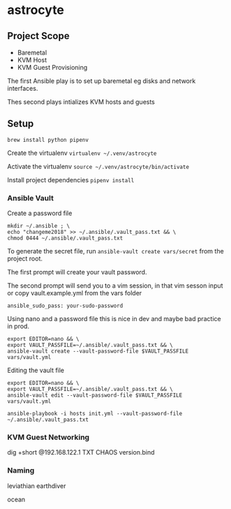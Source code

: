 # astrocyte

## Project Scope

* Baremetal
* KVM Host
* KVM Guest Provisioning

The first Ansible play is to set up baremetal eg disks and network interfaces.

Thes second plays intializes KVM hosts and guests

## Setup
`brew install python pipenv`

Create the virtualenv
`virtualenv ~/.venv/astrocyte`

Activate the virtualenv
`source ~/.venv/astrocyte/bin/activate`

Install project dependencies
`pipenv install`

### Ansible Vault

Create a password file
```
mkdir ~/.ansible ; \
echo "changeme2018" >> ~/.ansible/.vault_pass.txt && \
chmod 0444 ~/.ansible/.vault_pass.txt
```
To generate the secret file, run `ansible-vault create vars/secret` from the project root.

The first prompt will create your vault password.

The second prompt will send you to a vim session, in that vim sesson input or copy vault.example.yml from the vars folder

```
ansible_sudo_pass: your-sudo-password
```

Using nano and a password file this is nice in dev and maybe bad practice in prod.
```
export EDITOR=nano && \
export VAULT_PASSFILE=~/.ansible/.vault_pass.txt && \
ansible-vault create --vault-password-file $VAULT_PASSFILE vars/vault.yml
```

Editing the vault file
```
export EDITOR=nano && \
export VAULT_PASSFILE=~/.ansible/.vault_pass.txt && \
ansible-vault edit --vault-password-file $VAULT_PASSFILE vars/vault.yml
```

```
ansible-playbook -i hosts init.yml --vault-password-file ~/.ansible/.vault_pass.txt
```

### KVM Guest Networking

dig +short @192.168.122.1 TXT CHAOS version.bind

### Naming
leviathian
earthdiver


ocean
